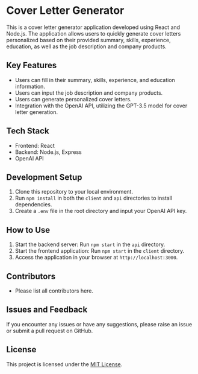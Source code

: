# Cover Letter Generator

This is a cover letter generator application developed using React and Node.js. The application allows users to quickly generate cover letters personalized based on their provided summary, skills, experience, education, as well as the job description and company products.

## Key Features

- Users can fill in their summary, skills, experience, and education information.
- Users can input the job description and company products.
- Users can generate personalized cover letters.
- Integration with the OpenAI API, utilizing the GPT-3.5 model for cover letter generation.

## Tech Stack

- Frontend: React
- Backend: Node.js, Express
- OpenAI API

## Development Setup

1. Clone this repository to your local environment.
2. Run `npm install` in both the `client` and `api` directories to install dependencies.
3. Create a `.env` file in the root directory and input your OpenAI API key.

## How to Use

1. Start the backend server: Run `npm start` in the `api` directory.
2. Start the frontend application: Run `npm start` in the `client` directory.
3. Access the application in your browser at `http://localhost:3000`.

## Contributors

- Please list all contributors here.

## Issues and Feedback

If you encounter any issues or have any suggestions, please raise an issue or submit a pull request on GitHub.

## License

This project is licensed under the [MIT License](LICENSE).

